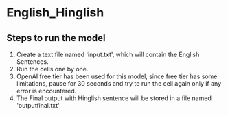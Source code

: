 # English_Hinglish
## Steps to run the model

1. Create a text file named 'input.txt', which will contain the English Sentences.
2. Run the cells one by one.
3. OpenAI free tier has been used for this model, since free tier has some limitations, pause for 30 seconds and try to run the cell again only if any error is encountered.
4. The Final output with Hinglish sentence will be stored in a file named 'outputfinal.txt'
